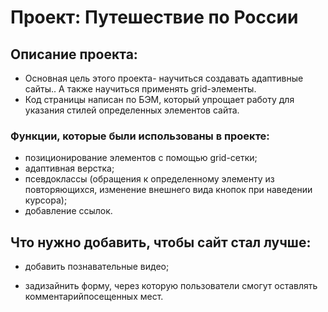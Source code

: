 # Проект: Путешествие по России

## Описание проекта:
- Основная цель этого проекта- научиться создавать адаптивные сайты.. А также научиться применять grid-элементы.
- Код страницы написан по БЭМ, который упрощает работу для указания стилей определенных элементов сайта.

### Функции, которые были использованы в проекте:
- позиционирование элементов с помощью grid-сетки;
- адаптивная верстка;
- псевдоклассы (обращения к определенному элементу из повторяющихся, изменение внешнего вида кнопок при наведении курсора);
- добавление ссылок.

## Что нужно добавить, чтобы сайт стал лучше:
- добавить познавательные видео;

- задизайнить форму, через которую пользователи смогут оставлять комментарийпосещенных мест.